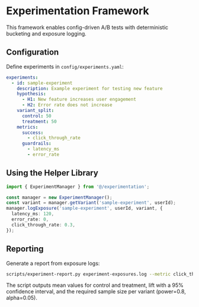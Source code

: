 # Experimentation Framework

This framework enables config-driven A/B tests with deterministic bucketing and exposure logging.

## Configuration

Define experiments in `config/experiments.yaml`:

```yaml
experiments:
  - id: sample-experiment
    description: Example experiment for testing new feature
    hypothesis:
      - H1: New feature increases user engagement
      - H2: Error rate does not increase
    variant_split:
      control: 50
      treatment: 50
    metrics:
      success:
        - click_through_rate
      guardrails:
        - latency_ms
        - error_rate
```

## Using the Helper Library

```ts
import { ExperimentManager } from '@/experimentation';

const manager = new ExperimentManager();
const variant = manager.getVariant('sample-experiment', userId);
manager.logExposure('sample-experiment', userId, variant, {
  latency_ms: 120,
  error_rate: 0,
  click_through_rate: 0.3,
});
```

## Reporting

Generate a report from exposure logs:

```bash
scripts/experiment-report.py experiment-exposures.log --metric click_through_rate --baseline 0.1 --mde 0.02
```

The script outputs mean values for control and treatment, lift with a 95% confidence interval, and the required sample size per variant (power=0.8, alpha=0.05).

